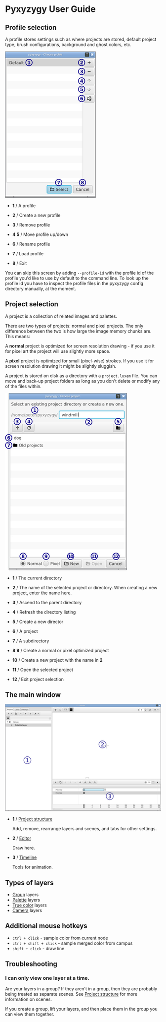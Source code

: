 # Pyxyzygy User Guide

## Profile selection

A profile stores settings such as where projects are stored, default project type, brush configurations, background and ghost colors, etc.

![Profile select](newprofile.jpg)

* **1** / A profile

* **2** / Create a new profile

* **3** / Remove profile

* **4** **5** / Move profile up/down

* **6** / Rename profile

* **7** / Load profile

* **8** / Exit

You can skip this screen by adding `--profile-id` with the profile id of the profile you'd like to use by default to the command line.  To look up the profile id you have to inspect the profile files in the pyxyzygy config directory manually, at the moment.

## Project selection

A project is a collection of related images and palettes.

There are two types of projects: normal and pixel projects.  The only difference between the two is how large the image memory chunks are.  This means:

A **normal** project is optimized for screen resolution drawing - if you use it for pixel art the project will use slightly more space.

A **pixel** project is optimized for small (pixel-wise) strokes.  If you use it for screen resolution drawing it might be slightly sluggish.

A project is stored on disk as a directory with a `project.luxem` file.  You can move and back-up project folders as long as you don't delete or modify any of the files within.

![Project selection](newproject.jpg)

* **1** / The current directory

* **2** / The name of the selected project or directory.  When creating a new project, enter the name here.

* **3** / Ascend to the parent directory

* **4** / Refresh the directory listing

* **5** / Create a new director

* **6** / A project

* **7** / A subdirectory

* **8** **9** / Create a normal or pixel optimized project

* **10** / Create a new project with the name in **2**

* **11** / Open the selected project

* **12** / Exit project selection

## The main window

![Main window](mainwindow.jpg)

* **1** / [Project structure](project_section.md)

   Add, remove, rearrange layers and scenes, and tabs for other settings.

* **2** / [Editor](editor_section.md)

   Draw here.

* **3** / [Timeline](timeline_section.md)

   Tools for animation.

## Types of layers

* [Group](group_layer.md) layers
* [Palette](palette_layer.md) layers
* [True color](true_color_layer.md) layers
* [Camera](camera_layer.md) layers

## Additional mouse hotkeys

* `ctrl + click` - sample color from current node
* `ctrl + shift + click` - sample merged color from campus
* `shift + click` - draw line

## Troubleshooting

### I can only view one layer at a time.

Are your layers in a group?  If they aren't in a group, then they are probably being treated as separate scenes. See [Project structure](project_section.md) for more information on scenes.

If you create a group, lift your layers, and then place them in the group you can view them together.
